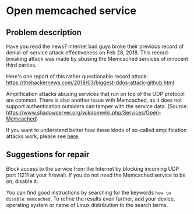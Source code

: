 # Open memcached service

## Problem description

Have you read the news? Internet bad guys broke their previous record of denial-of-service attack effectiveness on Feb 28, 2018. This record-breaking attack was made by abusing the Memcached services of innocent third parties.

Here's one report of this rather questionable record attack: <https://thehackernews.com/2018/03/biggest-ddos-attack-github.html>

Amplification attacks abusing services that run on top of the UDP protocol are common. There is also another issue with Memcached, as it does not support authentication outsiders can tamper with the service data. (Source: <https://www.shadowserver.org/wiki/pmwiki.php/Services/Open-Memcached>)

If you want to understand better how these kinds of so-called amplification attacks work, please see [here](./categories.md#amplification-attacks).

## Suggestions for repair

Block access to the service from the Internet by blocking incoming UDP port 11211 at your firewall. If you do not need the Memcached service to be on, disable it.

You can find good instructions by searching for the keywords `how to disable memcached`. To refine the results even further, add your device, operating system or name of Linux distribution to the search terms.
